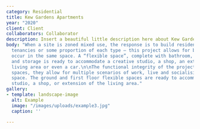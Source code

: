 ```yaml
---
category: Residential
title: Kew Gardens Apartments
year: "2020"
client: Client
collaborators: Collaborator
description: Insert a beautiful little description here about Kew Gardens Apartments.
body: "When a site is zoned mixed use, the response is to build residences  \nor commercial
  tenancies or some proportion of each type – this project allows for both uses to
  occur in the same space. A “flexible space”, complete with bathroom, kitchenette
  and storage is ready to accommodate a creative studio, a shop, an extension of the
  living area or even a car.\n\nThe functional integrity of the project is its flexible
  spaces, they allow for multiple scenarios of work, live and socialising in the same
  space. The ground and first floor flexible spaces are ready to accommodate a creative
  studio, a shop, or extension of the living area."
gallery:
- template: landscape-image
  alt: Example
  image: "/images/uploads/example3.jpg"
  caption: ''

---
```

